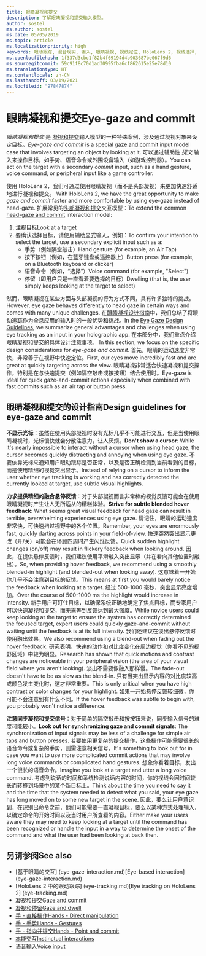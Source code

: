 ```yaml
---
title: 眼睛凝视和提交
description: 了解眼睛凝视和提交输入模型。
author: sostel
ms.author: sostel
ms.date: 05/05/2019
ms.topic: article
ms.localizationpriority: high
keywords: 眼动跟踪, 混合现实, 输入, 眼睛凝视, 视线定位, HoloLens 2, 视线选择, 混合现实头戴显示设备, windows 混合现实头戴显示设备, 虚拟现实头戴显示设备, HoloLens, MRTK, 混合现实工具包, 凝视
ms.openlocfilehash: 1f337d3cbc1f82b4f69194d4b903687be067f9d6
ms.sourcegitcommit: 59c91f8c70d1ad30995fba6cf862615e25e78d10
ms.translationtype: HT
ms.contentlocale: zh-CN
ms.lasthandoff: 03/19/2021
ms.locfileid: "97847874"
---
```

# <a name="eye-gaze-and-commit"></a><span data-ttu-id="a1084-104">眼睛凝视和提交</span><span class="sxs-lookup"><span data-stu-id="a1084-104">Eye-gaze and commit</span></span>

<span data-ttu-id="a1084-105">_眼睛凝视和提交_ 是 [凝视和提交](gaze-and-commit.md)输入模型的一种特殊案例，涉及通过凝视对象来设定目标。</span><span class="sxs-lookup"><span data-stu-id="a1084-105">_Eye-gaze and commit_ is a special [gaze and commit](gaze-and-commit.md) input model case that involves targeting an object by looking at it.</span></span> <span data-ttu-id="a1084-106">可以通过辅助性 _提交_ 输入来操作目标，如手势、语音命令或外围设备输入（如游戏控制器）。</span><span class="sxs-lookup"><span data-stu-id="a1084-106">You can act on the target with a secondary _commit_ input, such as a hand gesture, voice command, or peripheral input like a game controller.</span></span> 

<span data-ttu-id="a1084-107">使用 HoloLens 2，我们可通过使用眼睛凝视（而不是头部凝视）来更加快速舒适地进行凝视和提交。 </span><span class="sxs-lookup"><span data-stu-id="a1084-107">With HoloLens 2, we have the great opportunity to make _gaze and commit_ faster and more comfortable by using eye-gaze instead of head-gaze.</span></span> <span data-ttu-id="a1084-108">扩展常见的[头部凝视和提交](gaze-and-commit.md)交互模型：</span><span class="sxs-lookup"><span data-stu-id="a1084-108">To extend the common [head-gaze and commit](gaze-and-commit.md) interaction model:</span></span> 
1. <span data-ttu-id="a1084-109">注视目标</span><span class="sxs-lookup"><span data-stu-id="a1084-109">Look at a target</span></span> 
2. <span data-ttu-id="a1084-110">要确认选择目标，请使用辅助显式输入，例如：</span><span class="sxs-lookup"><span data-stu-id="a1084-110">To confirm your intention to select the target, use a secondary explicit input such as a:</span></span>  
   - <span data-ttu-id="a1084-111">手势（例如隔空敲击）</span><span class="sxs-lookup"><span data-stu-id="a1084-111">Hand gesture (for example, an Air Tap)</span></span>
   - <span data-ttu-id="a1084-112">按下按钮（例如，在蓝牙键盘或遥控器上）</span><span class="sxs-lookup"><span data-stu-id="a1084-112">Button press (for example, on a Bluetooth keyboard or clicker)</span></span>
   - <span data-ttu-id="a1084-113">语音命令（例如，“选择”）</span><span class="sxs-lookup"><span data-stu-id="a1084-113">Voice command (for example, "Select")</span></span>
   - <span data-ttu-id="a1084-114">停留（即用户只是一直看着要选择的目标）</span><span class="sxs-lookup"><span data-stu-id="a1084-114">Dwelling (that is, the user simply keeps looking at the target to select)</span></span>

<span data-ttu-id="a1084-115">然而，眼睛凝视在某些方面与头部凝视的行为方式不同，具有许多独特的挑战。</span><span class="sxs-lookup"><span data-stu-id="a1084-115">However, eye gaze behaves differently to head gaze in certain ways and comes with many unique challenges.</span></span> <span data-ttu-id="a1084-116">在[眼睛凝视设计指南](eye-tracking.md)中，我们总结了将眼动追踪作为全息应用的输入时的一般优势和挑战。</span><span class="sxs-lookup"><span data-stu-id="a1084-116">In the [Eye Gaze Design Guidelines](eye-tracking.md), we summarize general advantages and challenges when using eye tracking as an input in your holographic app.</span></span> <span data-ttu-id="a1084-117">在本部分中，我们重点介绍眼睛凝视和提交的具体设计注意事项。 </span><span class="sxs-lookup"><span data-stu-id="a1084-117">In this section, we focus on the specific design considerations for _eye-gaze and commit_.</span></span>
<span data-ttu-id="a1084-118">首先，眼睛的运动速度非常快，非常善于在视野中快速定位。</span><span class="sxs-lookup"><span data-stu-id="a1084-118">First, our eyes move incredibly fast and are great at quickly targeting across the view.</span></span> <span data-ttu-id="a1084-119">眼睛凝视非常适合快速凝视和提交操作，特别是在与快速提交（例如隔空敲击或按按钮）结合使用时。</span><span class="sxs-lookup"><span data-stu-id="a1084-119">Eye-gaze is ideal for quick gaze-and-commit actions especially when combined with fast commits such as an air tap or button press.</span></span>
   
## <a name="design-guidelines-for-eye-gaze-and-commit"></a><span data-ttu-id="a1084-120">眼睛凝视和提交的设计指南</span><span class="sxs-lookup"><span data-stu-id="a1084-120">Design guidelines for eye-gaze and commit</span></span>

<span data-ttu-id="a1084-121">**不显示光标**：虽然在使用头部凝视时没有光标几乎不可能进行交互，但是当使用眼睛凝视时，光标很快就会分散注意力，让人厌烦。</span><span class="sxs-lookup"><span data-stu-id="a1084-121">**Don't show a cursor**: While it's nearly impossible to interact without a cursor when using head gaze, the cursor becomes quickly distracting and annoying when using eye gaze.</span></span> <span data-ttu-id="a1084-122">不要依靠光标来通知用户眼动跟踪是否正常，以及是否正确检测到当前看到的目标，而是使用精细的视觉突出显示。</span><span class="sxs-lookup"><span data-stu-id="a1084-122">Instead of relying on a cursor to inform the user whether eye tracking is working and has correctly detected the currently looked at target, use subtle visual highlights.</span></span>

<span data-ttu-id="a1084-123">**力求提供精细的融合悬停反馈**：对于头部凝视而言非常棒的视觉反馈可能会在使用眼睛凝视时产生让人无所适从的糟糕体验。</span><span class="sxs-lookup"><span data-stu-id="a1084-123">**Strive for subtle blended hover feedback**: What seems great visual feedback for head gaze can result in terrible, overwhelming experiences using eye gaze.</span></span> <span data-ttu-id="a1084-124">请记住，眼睛的运动速度非常快，可快速扫过视野中的各个位置。</span><span class="sxs-lookup"><span data-stu-id="a1084-124">Remember, your eyes are enormously fast, quickly darting across points in your field-of-view.</span></span> <span data-ttu-id="a1084-125">快速突然突出显示更改（开/关）可能会在环顾四周时产生闪烁反馈。</span><span class="sxs-lookup"><span data-stu-id="a1084-125">Quick sudden highlight changes (on/off) may result in flickery feedback when looking around.</span></span> <span data-ttu-id="a1084-126">因此，在提供悬停反馈时，我们建议使用平滑融入突出显示（并在看向其他位置时融出）。</span><span class="sxs-lookup"><span data-stu-id="a1084-126">So, when providing hover feedback, we recommend using a smoothly blended-in highlight (and blended-out when looking away).</span></span> <span data-ttu-id="a1084-127">这意味着一开始你几乎不会注意到目标的反馈。</span><span class="sxs-lookup"><span data-stu-id="a1084-127">This means at first you would barely notice the feedback when looking at a target.</span></span> <span data-ttu-id="a1084-128">经过 500-1000 毫秒，突出显示亮度增加。</span><span class="sxs-lookup"><span data-stu-id="a1084-128">Over the course of 500-1000 ms the highlight would increase in intensity.</span></span> <span data-ttu-id="a1084-129">新手用户可盯住目标，以确保系统正确地确定了焦点目标，而专家用户可以快速凝视和提交，而无需等到反馈达到最大强度。</span><span class="sxs-lookup"><span data-stu-id="a1084-129">While novice users could keep looking at the target to ensure the system has correctly determined the focused target, expert users could quickly gaze-and-commit without waiting until the feedback is at its full intensity.</span></span> <span data-ttu-id="a1084-130">我们还建议在淡出悬停反馈时使用融出效果。</span><span class="sxs-lookup"><span data-stu-id="a1084-130">We also recommend using a blend-out when fading out the hover feedback.</span></span> <span data-ttu-id="a1084-131">研究表明，快速的动作和对比度变化在周边视觉（你看不见的视野区域）中较为明显。</span><span class="sxs-lookup"><span data-stu-id="a1084-131">Research has shown that quick motions and contrast changes are noticeable in your peripheral vision (the area of your visual field where you aren't looking).</span></span>
<span data-ttu-id="a1084-132">淡出不需要像融入那样慢。</span><span class="sxs-lookup"><span data-stu-id="a1084-132">The fade-out doesn't have to be as slow as the blend-in.</span></span> <span data-ttu-id="a1084-133">只有当突出显示内容的对比度较高或颜色发生变化时，这才非常重要。</span><span class="sxs-lookup"><span data-stu-id="a1084-133">This is only critical when you have high contrast or color changes for your highlight.</span></span> <span data-ttu-id="a1084-134">如果一开始悬停反馈较细微，你可能不会注意到有什么不同。</span><span class="sxs-lookup"><span data-stu-id="a1084-134">If the hover feedback was subtle to begin with, you probably won't notice a difference.</span></span>

<span data-ttu-id="a1084-135">**注意同步凝视和提交信号**：对于简单的隔空敲击和按按钮来说，同步输入信号的难度可能较小。</span><span class="sxs-lookup"><span data-stu-id="a1084-135">**Look out for synchronizing gaze and commit signals**: The synchronization of input signals may be less of a challenge for simple air taps and button presses.</span></span> <span data-ttu-id="a1084-136">若要使用更复杂的提交操作，这些操作可能需要很长的语音命令或复杂的手势，则需注意相关信号。</span><span class="sxs-lookup"><span data-stu-id="a1084-136">It's something to look out for in case you want to use more complicated commit actions that may involve long voice commands or complicated hand gestures.</span></span> <span data-ttu-id="a1084-137">想象你看着目标，发出一个很长的语音命令。</span><span class="sxs-lookup"><span data-stu-id="a1084-137">Imagine you look at a target and utter a long voice command.</span></span> <span data-ttu-id="a1084-138">考虑到说话的时间和系统检测说话内容的时间，你的视线会因时间较长而转移到场景中的某个新目标上。</span><span class="sxs-lookup"><span data-stu-id="a1084-138">Think about the time you need to say it and the time that the system needed to detect what you said, your eye gaze has long moved on to some new target in the scene.</span></span> <span data-ttu-id="a1084-139">因此，要么让用户意识到，在识别出命令之前，他们可能需要一直凝视目标，要么以某种方式处理输入，以确定命令的开始时间以及当时用户所查看的内容。</span><span class="sxs-lookup"><span data-stu-id="a1084-139">Either make your users aware they may need to keep looking at a target until the command has been recognized or handle the input in a way to determine the onset of the command and what the user had been looking at back then.</span></span>

## <a name="see-also"></a><span data-ttu-id="a1084-140">另请参阅</span><span class="sxs-lookup"><span data-stu-id="a1084-140">See also</span></span>

* <span data-ttu-id="a1084-141">[基于眼睛的交互] (eye-gaze-interaction.md)</span><span class="sxs-lookup"><span data-stu-id="a1084-141">[Eye-based interaction] (eye-gaze-interaction.md)</span></span>
* <span data-ttu-id="a1084-142">[HoloLens 2 中的眼动跟踪] (eye-tracking.md)</span><span class="sxs-lookup"><span data-stu-id="a1084-142">[Eye tracking on HoloLens 2] (eye-tracking.md)</span></span>
* [<span data-ttu-id="a1084-143">凝视和提交</span><span class="sxs-lookup"><span data-stu-id="a1084-143">Gaze and commit</span></span>](gaze-and-commit.md)
* [<span data-ttu-id="a1084-144">凝视和停留</span><span class="sxs-lookup"><span data-stu-id="a1084-144">Gaze and dwell</span></span>](gaze-and-dwell.md)
* [<span data-ttu-id="a1084-145">手 - 直接操作</span><span class="sxs-lookup"><span data-stu-id="a1084-145">Hands - Direct manipulation</span></span>](direct-manipulation.md)
* [<span data-ttu-id="a1084-146">手 - 手势</span><span class="sxs-lookup"><span data-stu-id="a1084-146">Hands - Gestures</span></span>](gaze-and-commit.md#composite-gestures)
* [<span data-ttu-id="a1084-147">手 - 指向并提交</span><span class="sxs-lookup"><span data-stu-id="a1084-147">Hands - Point and commit</span></span>](point-and-commit.md)
* [<span data-ttu-id="a1084-148">本能交互</span><span class="sxs-lookup"><span data-stu-id="a1084-148">Instinctual interactions</span></span>](interaction-fundamentals.md)
* [<span data-ttu-id="a1084-149">语音输入</span><span class="sxs-lookup"><span data-stu-id="a1084-149">Voice input</span></span>](voice-input.md)
